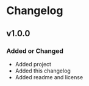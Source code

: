 # Changelog

## v1.0.0

### Added or Changed
- Added project
- Added this changelog
- Added readme and license
